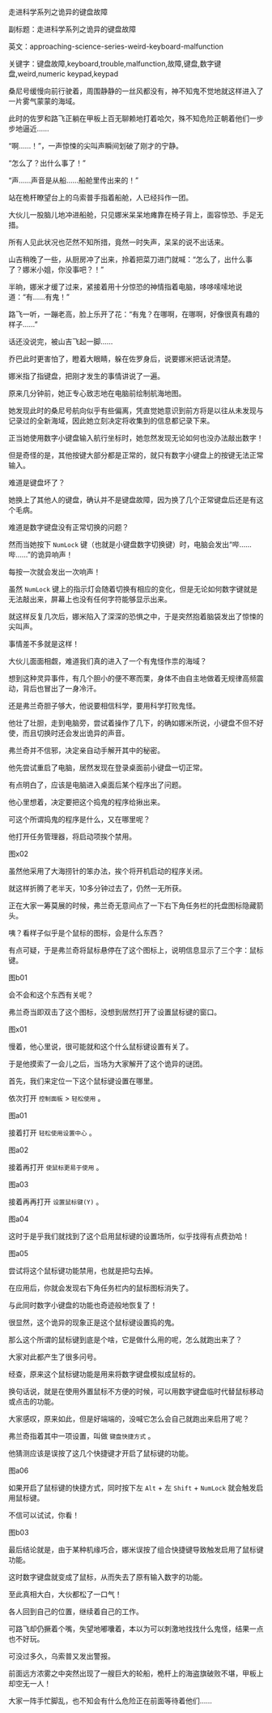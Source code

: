 走进科学系列之诡异的键盘故障

副标题：走进科学系列之诡异的键盘故障

英文：approaching-science-series-weird-keyboard-malfunction

关键字：键盘故障,keyboard,trouble,malfunction,故障,键盘,数字键盘,weird,numeric keypad,keypad





桑尼号缓慢向前行驶着，周围静静的一丝风都没有，神不知鬼不觉地就这样进入了一片雾气蒙蒙的海域。

此时的佐罗和路飞正躺在甲板上百无聊赖地打着哈欠，殊不知危险正朝着他们一步步地逼近……



“啊……！”，一声惊悚的尖叫声瞬间划破了刚才的宁静。

“怎么了？出什么事了！”

“声……声音是从船……船舱里传出来的！”

站在桅杆瞭望台上的乌索普手指着船舱，人已经抖作一团。



大伙儿一股脑儿地冲进船舱，只见娜米呆呆地瘫靠在椅子背上，面容惊恐、手足无措。

所有人见此状况也茫然不知所措，竟然一时失声，呆呆的说不出话来。

山吉稍晚了一些，从厨房冲了出来，拎着把菜刀进门就喊：“怎么了，出什么事了？娜米小姐，你没事吧？！”



半晌，娜米才缓了过来，紧接着用十分惊恐的神情指着电脑，哆哆嗦嗦地说道：“有……有鬼！”

路飞一听，一蹦老高，脸上乐开了花：“有鬼？在哪啊，在哪啊，好像很真有趣的样子……”

话还没说完，被山吉飞起一脚……

乔巴此时更害怕了，瞪着大眼睛，躲在佐罗身后，说要娜米把话说清楚。

娜米指了指键盘，把刚才发生的事情讲说了一遍。



原来几分钟前，她正专心致志地在电脑前绘制航海地图。

她发现此时的桑尼号航向似乎有些偏离，凭直觉她意识到前方将是以往从未发现与记录过的全新海域，因此她立刻决定将收集到的信息都记录下来。

正当她使用数字小键盘输入航行坐标时，她忽然发现无论如何也没办法敲出数字！

但是奇怪的是，其他按键大部分都是正常的，就只有数字小键盘上的按键无法正常输入。

难道是键盘坏了？



她换上了其他人的键盘，确认并不是键盘故障，因为换了几个正常键盘后还是有这个毛病。

难道是数字键盘没有正常切换的问题？

然而当她按下 `NumLock` 键（也就是小键盘数字切换键）时，电脑会发出“哔……哔……”的诡异响声！

每按一次就会发出一次响声！

虽然 `NumLock` 键上的指示灯会随着切换有相应的变化，但是无论如何数字键就是无法敲出来，屏幕上也没有任何字符能够显示出来。

就这样反复几次后，娜米陷入了深深的恐惧之中，于是突然抱着脑袋发出了惊悚的尖叫声。

事情差不多就是这样！



大伙儿面面相觑，难道我们真的进入了一个有鬼怪作祟的海域？

想到这种灵异事件，有几个胆小的便不寒而栗，身体不由自主地做着无规律高频震动，背后也冒出了一身冷汗。

还是弗兰奇胆子够大，他说要相信科学，要用科学打败鬼怪。

他壮了壮胆，走到电脑旁，尝试着操作了几下，的确如娜米所说，小键盘不但不好使，而且切换时还会发出诡异的声音。



弗兰奇并不信邪，决定亲自动手解开其中的秘密。

他先尝试重启了电脑，居然发现在登录桌面前小键盘一切正常。

有点明白了，应该是电脑进入桌面后某个程序出了问题。

他心里想着，决定要把这个捣鬼的程序给揪出来。

可这个所谓捣鬼的程序是什么，又在哪里呢？



他打开任务管理器，将启动项挨个禁用。

图x02



虽然他采用了大海捞针的笨办法，挨个将开机启动的程序关闭。

就这样折腾了老半天，10多分钟过去了，仍然一无所获。

正在大家一筹莫展的时候，弗兰奇无意间点了一下右下角任务栏的托盘图标隐藏箭头。

咦？看样子似乎是个鼠标的图标，会是什么东西？

有点可疑，于是弗兰奇将鼠标悬停在了这个图标上，说明信息显示了三个字：鼠标键。

图b01



会不会和这个东西有关呢？

弗兰奇当即双击了这个图标，没想到居然打开了设置鼠标键的窗口。

图x01



慢着，他心里说，很可能就和这个什么鼠标键设置有关了。

于是他摸索了一会儿之后，当场为大家解开了这个诡异的谜团。





首先，我们来定位一下这个鼠标键设置在哪里。

依次打开 `控制面板` > `轻松使用` 。

图a01



接着打开 `轻松使用设置中心` 。

图a02



接着再打开 `使鼠标更易于使用` 。

图a03



接着再再打开 `设置鼠标键(Y)` 。

图a04



这时于是乎我们就找到了这个启用鼠标键的设置场所，似乎找得有点费劲哈！

图a05



尝试将这个鼠标键功能禁用，也就是把勾去掉。

在应用后，你就会发现右下角任务栏内的鼠标图标消失了。

与此同时数字小键盘的功能也奇迹般地恢复了！

很显然，这个诡异的现象正是这个鼠标键设置捣的鬼。



那么这个所谓的鼠标键到底是个啥，它是做什么用的呢，怎么就跑出来了？

大家对此都产生了很多问号。

经查，原来这个鼠标键功能是用来将数字键盘模拟成鼠标的。

换句话说，就是在使用外置鼠标不方便的时候，可以用数字键盘临时代替鼠标移动或点击的功能。



大家感叹，原来如此，但是好端端的，没喊它怎么会自己就跑出来启用了呢？

弗兰奇指着其中一项设置，叫做 `键盘快捷方式` 。

他猜测应该是误按了这几个快捷键才开启了鼠标键的功能。

图a06



如果开启了鼠标键的快捷方式，同时按下左 `Alt` + 左 `Shift` + `NumLock` 就会触发启用鼠标键。

不信可以试试，你看！

图b03



最后结论就是，由于某种机缘巧合，娜米误按了组合快捷键导致触发启用了鼠标键功能。

这时数字键盘就变成了鼠标，从而失去了原有输入数字的功能。

至此真相大白，大伙都松了一口气！



各人回到自己的位置，继续着自己的工作。

可路飞却仍撅着个嘴，失望地嘟囔着，本以为可以刺激地找找什么鬼怪，结果一点也不好玩。

可没过多久，乌索普又发出警报。

前面远方浓雾之中突然出现了一艘巨大的轮船，桅杆上的海盗旗破败不堪，甲板上却空无一人！

大家一阵手忙脚乱，也不知会有什么危险正在前面等待着他们……











